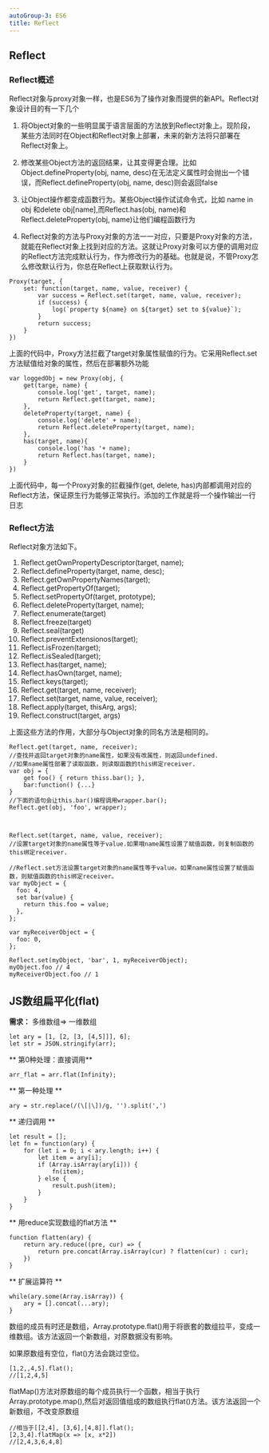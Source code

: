 ```yaml
---
autoGroup-3: ES6
title: Reflect
---
```


## Reflect
### Reflect概述

Reflect对象与proxy对象一样，也是ES6为了操作对象而提供的新API。Reflect对象设计目的有一下几个

1. 将Object对象的一些明显属于语言层面的方法放到Reflect对象上。现阶段，某些方法同时在Object和Reflect对象上部署，未来的新方法将只部署在Reflect对象上。

2. 修改某些Object方法的返回结果，让其变得更合理。比如Object.defineProperty(obj, name, desc)在无法定义属性时会抛出一个错误，而Reflect.defineProperty(obj, name, desc)则会返回false

3. 让Object操作都变成函数行为。某些Object操作试试命令式，比如 name in obj 和delete obj[name],而Reflect.has(obj, name)和Reflect.deleteProperty(obj, name)让他们编程函数行为

4. Reflect对象的方法与Proxy对象的方法一一对应，只要是Proxy对象的方法，就能在Reflect对象上找到对应的方法。这就让Proxy对象可以方便的调用对应的Reflect方法完成默认行为，作为修改行为的基础。也就是说，不管Proxy怎么修改默认行为，你总在Reflect上获取默认行为。

```
Proxy(target, {
	set: function(target, name, value, receiver) {
    	var success = Reflect.set(target, name, value, receiver);
        if (success) {
        	log(`property ${name} on ${target} set to ${value}`);
        }
        return success;
    }
})
```
上面的代码中，Proxy方法拦截了target对象属性赋值的行为。它采用Reflect.set方法赋值给对象的属性，然后在部署额外功能

```
var loggedObj = new Proxy(obj, {
	get(targe, name) {
    	console.log('get', target, name);
		return Reflect.get(target, name);
    },
    deleteProperty(target, name) {
    	console.log('delete' + name);
		return Reflect.deleteProperty(target, name);
    },
    has(target, name){
    	console.log('has '+ name);
        return Reflect.has(target, name);
    }
})
```
上面代码中，每一个Proxy对象的拦截操作(get, delete, has)内部都调用对应的Reflect方法，保证原生行为能够正常执行。添加的工作就是将一个操作输出一行日志

### Reflect方法

Reflect对象方法如下。

1. Reflect.getOwnPropertyDescriptor(target, name);
2. Reflect.defineProperty(target, name, desc);
3. Reflect.getOwnPropertyNames(target);
4. Reflect.getPropertyOf(target);
5. Reflect.setPropertyOf(target, prototype);
6. Reflect.deleteProperty(target, name);
7. Reflect.enumerate(target)
8. Reflect.freeze(target)
9. Reflect.seal(target)
10. Reflect.preventExtensionos(target);
11. Reflect.isFrozen(target);
12. Reflect.isSealed(target);
13. Reflect.has(target, name);
14. Reflect.hasOwn(target, name);
15. Reflect.keys(target);
16. Reflect.get(target, name, receiver);
17. Reflect.set(target, name, value, receiver);
18. Reflect.apply(target, thisArg, args);
19. Reflect.construct(target, args)

上面这些方法的作用，大部分与Object对象的同名方法是相同的。

```
Reflect.get(target, name, receiver);
//查找并返回target对象的name属性，如果没有改属性，则返回undefined.
//如果name属性部署了读取函数，则读取函数的this绑定receiver.
var obj = {
	get foo() { return thiss.bar(); },
    bar:function() {...}
}
//下面的语句会让this.bar()编程调用wrapper.bar();
Reflect.get(obj, 'foo', wrapper);



Reflect.set(target, name, value, receiver);
//设置target对象的name属性等于value.如果哦name属性设置了赋值函数，则复制函数的this绑定receiver.
```

```
//Reflect.set方法设置target对象的name属性等于value。如果name属性设置了赋值函数，则赋值函数的this绑定receiver。
var myObject = {
  foo: 4,
  set bar(value) {
    return this.foo = value;
  },
};

var myReceiverObject = {
  foo: 0,
};

Reflect.set(myObject, 'bar', 1, myReceiverObject);
myObject.foo // 4
myReceiverObject.foo // 1
```

## JS数组扁平化(flat)

**需求：** 多维数组=> 一维数组
```
let ary = [1, [2, [3, [4,5]]], 6];
let str = JSON.stringify(arr);
```
** 第0种处理：直接调用**
```
arr_flat = arr.flat(Infinity);
```
** 第一种处理 **
```
ary = str.replace(/(\[|\])/g, '').split(',')
```

** 递归调用 **
```
let result = [];
let fn = function(ary) {
	for (let i = 0; i < ary.length; i++) {
    	let item = ary[i];
        if (Array.isArray(ary[i])) {
        	fn(item);
        } else {
        	result.push(item);
        }
    }
}
```
** 用reduce实现数组的flat方法 **
```
function flatten(ary) {
	return ary.reduce((pre, cur) => {
    	return pre.concat(Array.isArray(cur) ? flatten(cur) : cur);
    })
}
```
** 扩展运算符 **
```
while(ary.some(Array.isArray)) {
	ary = [].concat(...ary);
}
```

数组的成员有时还是数组，Array.prototype.flat()用于将嵌套的数组拉平，变成一维数组。该方法返回一个新数组，对原数据没有影响。

如果原数组有空位，flat()方法会跳过空位。

```
[1,2,,4,5].flat();
//[1,2,4,5]
```
flatMap()方法对原数组的每个成员执行一个函数，相当于执行Array.prototype.map(),然后对返回值组成的数组执行flat()方法。该方法返回一个新数组，不改变原数组
```
//相当于[[2,4], [3,6],[4,8]].flat();
[2,3,4].flatMap(x => [x, x*2])
//[2,4,3,6,4,8]
```